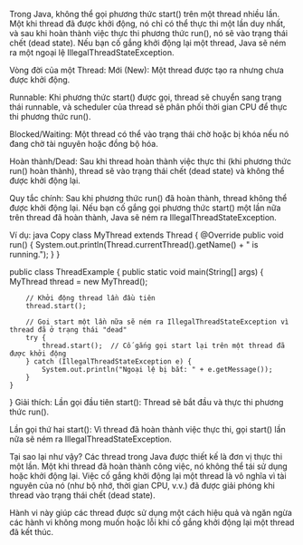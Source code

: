 Trong Java, không thể gọi phương thức start() trên một thread nhiều lần. Một khi thread đã được khởi động, nó chỉ có thể thực thi một lần duy nhất, và sau khi hoàn thành việc thực thi phương thức run(), nó sẽ vào trạng thái chết (dead state). Nếu bạn cố gắng khởi động lại một thread, Java sẽ ném ra một ngoại lệ IllegalThreadStateException.

Vòng đời của một Thread:
Mới (New): Một thread được tạo ra nhưng chưa được khởi động.

Runnable: Khi phương thức start() được gọi, thread sẽ chuyển sang trạng thái runnable, và scheduler của thread sẽ phân phối thời gian CPU để thực thi phương thức run().

Blocked/Waiting: Một thread có thể vào trạng thái chờ hoặc bị khóa nếu nó đang chờ tài nguyên hoặc đồng bộ hóa.

Hoàn thành/Dead: Sau khi thread hoàn thành việc thực thi (khi phương thức run() hoàn thành), thread sẽ vào trạng thái chết (dead state) và không thể được khởi động lại.

Quy tắc chính:
Sau khi phương thức run() đã hoàn thành, thread không thể được khởi động lại. Nếu bạn cố gắng gọi phương thức start() một lần nữa trên thread đã hoàn thành, Java sẽ ném ra IllegalThreadStateException.

Ví dụ:
java
Copy
class MyThread extends Thread {
@Override
public void run() {
System.out.println(Thread.currentThread().getName() + " is running.");
}
}

public class ThreadExample {
public static void main(String[] args) {
MyThread thread = new MyThread();

        // Khởi động thread lần đầu tiên
        thread.start();

        // Gọi start một lần nữa sẽ ném ra IllegalThreadStateException vì thread đã ở trạng thái "dead"
        try {
            thread.start();  // Cố gắng gọi start lại trên một thread đã được khởi động
        } catch (IllegalThreadStateException e) {
            System.out.println("Ngoại lệ bị bắt: " + e.getMessage());
        }
    }
}
Giải thích:
Lần gọi đầu tiên start(): Thread sẽ bắt đầu và thực thi phương thức run().

Lần gọi thứ hai start(): Vì thread đã hoàn thành việc thực thi, gọi start() lần nữa sẽ ném ra IllegalThreadStateException.

Tại sao lại như vậy?
Các thread trong Java được thiết kế là đơn vị thực thi một lần. Một khi thread đã hoàn thành công việc, nó không thể tái sử dụng hoặc khởi động lại. Việc cố gắng khởi động lại một thread là vô nghĩa vì tài nguyên của nó (như bộ nhớ, thời gian CPU, v.v.) đã được giải phóng khi thread vào trạng thái chết (dead state).

Hành vi này giúp các thread được sử dụng một cách hiệu quả và ngăn ngừa các hành vi không mong muốn hoặc lỗi khi cố gắng khởi động lại một thread đã kết thúc.